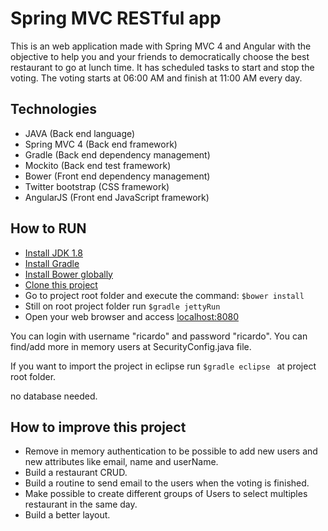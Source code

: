 Spring MVC RESTful app
========

 This is an web application made with Spring MVC 4 and Angular with the objective to help you and your friends to 
 democratically choose the best restaurant to go at lunch time. It has scheduled tasks to start and stop the voting.
 The voting starts at 06:00 AM and finish at 11:00 AM every day.

Technologies 
----
* JAVA (Back end language)
* Spring MVC 4 (Back end framework)
* Gradle (Back end dependency management) 
* Mockito (Back end test framework)
* Bower (Front end dependency management)
* Twitter bootstrap (CSS framework)
* AngularJS (Front end JavaScript framework)

How to RUN 
----
* [Install JDK 1.8](https://docs.oracle.com/javase/8/docs/technotes/guides/install/install_overview.html)
* [Install Gradle](https://docs.gradle.org/current/userguide/installation.html)
* [Install Bower globally](http://bower.io/)
* [Clone this project](https://help.github.com/articles/cloning-a-repository/)
* Go to project root folder and execute the command: ```$bower install ```
* Still on root project folder run ```$gradle jettyRun ```
* Open your web browser and access [localhost:8080](http://localhost:8080/)

You can login with username "ricardo" and password "ricardo".
You can find/add more in memory users at SecurityConfig.java file.

If you want to import the project in eclipse run ```$gradle eclipse ``` at project root folder.

no database needed.

How to improve this project
----
* Remove in memory authentication to be possible to add new users and new attributes like email, name and userName.
* Build a restaurant CRUD.
* Build a routine to send email to the users when the voting is finished.
* Make possible to create different groups of Users to select multiples restaurant in the same day. 
* Build a better layout.